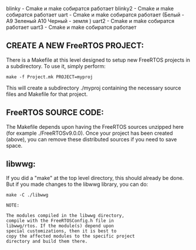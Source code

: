 blinky - Cmake и make собиратся работает
blinky2 - Cmake и make собиратся работает
uart - Cmake и make собиратся работает  (Белый - A9  Зеленый A10  Черный - земля )
uart2 - Cmake и make собиратся работает
uart3 - Cmake и make собиратся работает

CREATE A NEW FreeRTOS PROJECT:
------------------------------

There is a Makefile at this level designed to setup new
FreeRTOS projects in a subdirectory. To use it, simply
perform:

	make -f Project.mk PROJECT=myproj

This will create a subdirectory ./myproj containing the
necessary source files and Makefile for that project.


FreeRTOS SOURCE CODE:
---------------------

The Makefile depends upon having the FreeRTOS sources
unzipped here (for example ./FreeRTOSv9.0.0). Once
your project has been created (above), you can remove
these distributed sources if you need to save space.

libwwg:
-------

If you did a "make" at the top level directory, this
should already be done. But if you made changes to the
libwwg library, you can do:

    make -C ./libwwg

    NOTE:

    The modules compiled in the libwwg directory,
    compile with the FreeRTOSConfig.h file in
    libwwg/rtos. If the module(s) depend upon
    special customizations, then it is best to
    copy the affected modules to the specific project
    directory and build them there.
